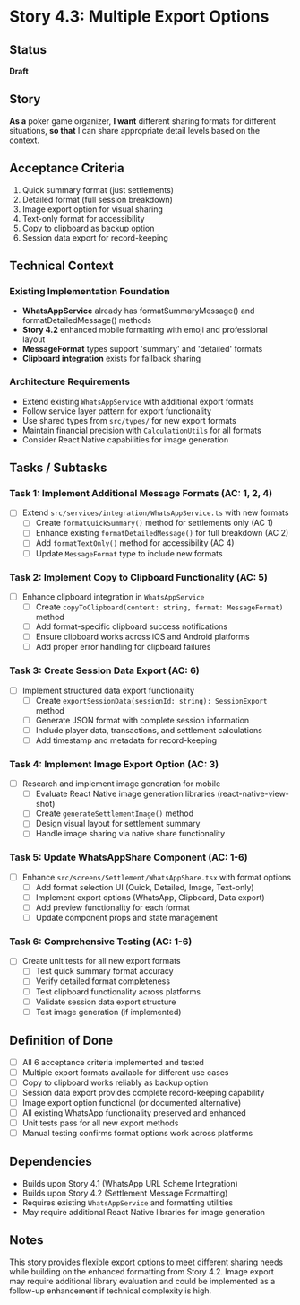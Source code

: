 # Story 4.3: Multiple Export Options

## Status  
**Draft** 

## Story
**As a** poker game organizer,
**I want** different sharing formats for different situations,
**so that** I can share appropriate detail levels based on the context.

## Acceptance Criteria
1. Quick summary format (just settlements)
2. Detailed format (full session breakdown)  
3. Image export option for visual sharing
4. Text-only format for accessibility
5. Copy to clipboard as backup option
6. Session data export for record-keeping

## Technical Context

### Existing Implementation Foundation
- **WhatsAppService** already has formatSummaryMessage() and formatDetailedMessage() methods
- **Story 4.2** enhanced mobile formatting with emoji and professional layout
- **MessageFormat** types support 'summary' and 'detailed' formats
- **Clipboard integration** exists for fallback sharing

### Architecture Requirements
- Extend existing `WhatsAppService` with additional export formats
- Follow service layer pattern for export functionality
- Use shared types from `src/types/` for new export formats
- Maintain financial precision with `CalculationUtils` for all formats
- Consider React Native capabilities for image generation

## Tasks / Subtasks

### Task 1: Implement Additional Message Formats (AC: 1, 2, 4)
- [ ] Extend `src/services/integration/WhatsAppService.ts` with new formats
  - [ ] Create `formatQuickSummary()` method for settlements only (AC 1)
  - [ ] Enhance existing `formatDetailedMessage()` for full breakdown (AC 2)
  - [ ] Add `formatTextOnly()` method for accessibility (AC 4)
  - [ ] Update `MessageFormat` type to include new formats

### Task 2: Implement Copy to Clipboard Functionality (AC: 5)
- [ ] Enhance clipboard integration in `WhatsAppService`
  - [ ] Create `copyToClipboard(content: string, format: MessageFormat)` method
  - [ ] Add format-specific clipboard success notifications
  - [ ] Ensure clipboard works across iOS and Android platforms
  - [ ] Add proper error handling for clipboard failures

### Task 3: Create Session Data Export (AC: 6)
- [ ] Implement structured data export functionality
  - [ ] Create `exportSessionData(sessionId: string): SessionExport` method
  - [ ] Generate JSON format with complete session information
  - [ ] Include player data, transactions, and settlement calculations
  - [ ] Add timestamp and metadata for record-keeping

### Task 4: Implement Image Export Option (AC: 3)
- [ ] Research and implement image generation for mobile
  - [ ] Evaluate React Native image generation libraries (react-native-view-shot)
  - [ ] Create `generateSettlementImage()` method
  - [ ] Design visual layout for settlement summary
  - [ ] Handle image sharing via native share functionality

### Task 5: Update WhatsAppShare Component (AC: 1-6)
- [ ] Enhance `src/screens/Settlement/WhatsAppShare.tsx` with format options
  - [ ] Add format selection UI (Quick, Detailed, Image, Text-only)
  - [ ] Implement export options (WhatsApp, Clipboard, Data export)
  - [ ] Add preview functionality for each format
  - [ ] Update component props and state management

### Task 6: Comprehensive Testing (AC: 1-6)
- [ ] Create unit tests for all new export formats
  - [ ] Test quick summary format accuracy
  - [ ] Verify detailed format completeness
  - [ ] Test clipboard functionality across platforms
  - [ ] Validate session data export structure
  - [ ] Test image generation (if implemented)

## Definition of Done
- [ ] All 6 acceptance criteria implemented and tested
- [ ] Multiple export formats available for different use cases
- [ ] Copy to clipboard works reliably as backup option
- [ ] Session data export provides complete record-keeping capability
- [ ] Image export option functional (or documented alternative)
- [ ] All existing WhatsApp functionality preserved and enhanced
- [ ] Unit tests pass for all new export methods
- [ ] Manual testing confirms format options work across platforms

## Dependencies
- Builds upon Story 4.1 (WhatsApp URL Scheme Integration)
- Builds upon Story 4.2 (Settlement Message Formatting)
- Requires existing `WhatsAppService` and formatting utilities
- May require additional React Native libraries for image generation

## Notes
This story provides flexible export options to meet different sharing needs while building on the enhanced formatting from Story 4.2. Image export may require additional library evaluation and could be implemented as a follow-up enhancement if technical complexity is high.